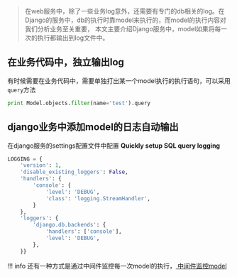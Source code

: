 > 在web服务中，除了一些业务log意外，还需要有专门的db相关的log。在Django的服务中，db的执行时靠model来执行的，而model的执行内容对我们分析业务至关重要，
本文主要介绍Django服务中，model如果将每一次的执行都输出到log文件中。




## 在业务代码中，独立输出log

有时候需要在业务代码中，需要单独打出某一个model执行的执行语句，可以采用`query`方法

``` python
print Model.objects.filter(name='test').query
```

## django业务中添加model的日志自动输出
在django服务的settings配置文件中配置 **Quickly setup SQL query logging**

``` python
LOGGING = {
    'version': 1,
    'disable_existing_loggers': False,
    'handlers': {
        'console': {
            'level': 'DEBUG',
            'class': 'logging.StreamHandler',
        }
    },
    'loggers': {
        'django.db.backends': {
            'handlers': ['console'],
            'level': 'DEBUG',
        },
    }}

```

!!! info
    还有一种方式是通过中间件监控每一次model的执行，<a href=" https://djangosnippets.org/snippets/290/"> 中间件监控model </a>
